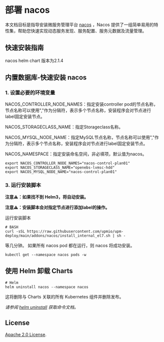# 部署 nacos

本文档目标是指导安装微服务管理平台 [nacos](https://github.com/alibaba/nacos) ，Nacos 提供了一组简单易用的特性集，帮助您快速实现动态服务发现、服务配置、服务元数据及流量管理。

## 快速安装指南

nacos helm chart 版本为2.1.4

## 内置数据库-快速安装 nacos

### 1. 设置必要的环境变量

NACOS_CONTROLLER_NODE_NAMES：指定安装controller pod的节点名称，节点名称可以使用","作为分隔符，表示多个节点名称，安装程序会对节点进行label固定安装节点。

NACOS_STORAGECLASS_NAME：指定Storageclass名称。

NACOS_MYSQL_NODE_NAME：指定MySQL节点名称，节点名称可以使用","作为分隔符，表示多个节点名称，安装程序会对节点进行label固定安装节点。

NACOS_NAMESPACE：指定安装命名空间，非必填项，默认值为nacos。

```console
export NACOS_CONTROLLER_NODE_NAMES="nacos-control-plan01"
export NACOS_STORAGECLASS_NAME="openebs-lvmsc-hdd"
export NACOS_MYSQL_NODE_NAME="nacos-control-plan01"
```

### 3. 运行安装脚本

**注意⚠️：如果找不到 Helm3，将自动安装。**

**注意⚠️：安装脚本会对指定节点进行添加label的操作。**

运行安装脚本
```console
# BASH
curl -sSL https://raw.githubusercontent.com/upmio/upm-deploy/main/addons/nacos/install_internal_el7.sh | sh -
```

等几分钟。 如果所有 nacos pod 都在运行，则 nacos 将成功安装。

```console
kubectl get --namespace nacos pods -w
```

## 使用 Helm 卸载 Charts

```console
# Helm
helm uninstall nacos --namespace nacos
```

这将删除与 Charts 关联的所有 Kubernetes 组件并删除发布。

_请参阅 [helm uninstall](https://helm.sh/docs/helm/helm_uninstall/) 获取命令文档。_

## License

<!-- Keep full URL links to repo files because this README syncs from main to gh-pages.  -->
[Apache 2.0 License](https://raw.githubusercontent.com/upmio/upm-deploy/main/LICENSE).
